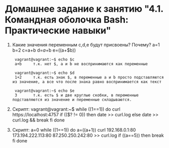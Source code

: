 # Домашнее задание к занятию "4.1. Командная оболочка Bash: Практические навыки"

1. Какие значения переменным c,d,e будут присвоены? Почему?
        a=1
        b=2
        c=a+b
        d=$a+$b
        e=$(($a+$b))

        vagrant@vagrant:~$ echo $c
        a+b     т.к. нет $, a и b не воспринимаются как переменные
        
        vagrant@vagrant:~$ echo $d
        1+2     т.к. есть знак $, в переменные a и b просто подставляются из значение, а все что после знака равно воспринимается как текст
        
        vagrant@vagrant:~$ echo $e
        3       т.к. есть $ и две круглые скобки, в переменные подставляются из значение и переменные складываются.

1. Скрипт:
                vagrant@vagrant:~$ while ((1==1))
                do
                        curl https://localhost:4757
                        if (($? != 0))
                        then
                        date >> curl.log
                        else
                        date >> curl.log && break
                        fi
                done

1. Скрипт:
                a=0
                while ((1==1))
                do
                        a=$(($a+1))
                        curl 192.168.0.1:80 173.194.222.113:80 87.250.250.242:80 >> curl.log
                        if ((a==5))
                        then
                        break
                        fi
                done

